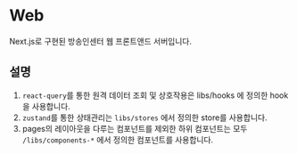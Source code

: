 # Web

Next.js로 구현된 방송인센터 웹 프론트앤드 서버입니다.

## 설명

1. `react-query`를 통한 원격 데이터 조회 및 상호작용은 libs/hooks 에 정의한 hook을 사용합니다.
2. `zustand`를 통한 상태관리는 `libs/stores` 에서 정의한 store를 사용합니다.
3. pages의 레이아웃을 다루는 컴포넌트를 제외한 하위 컴포넌트는 모두 `/libs/components-*` 에서 정의한 컴포넌트를 사용합니다.
